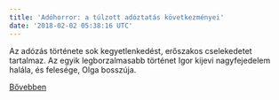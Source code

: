 ```yaml
---
title: 'Adóhorror: a túlzott adóztatás következményei'
date: '2018-02-02 05:38:16 UTC'
---
```


Az adózás története sok kegyetlenkedést, erőszakos cselekedetet tartalmaz. Az egyik legborzalmasabb történet Igor kijevi nagyfejedelem halála, és felesége, Olga bosszúja.


[Bővebben](http://ift.tt/2BP1UdA)
